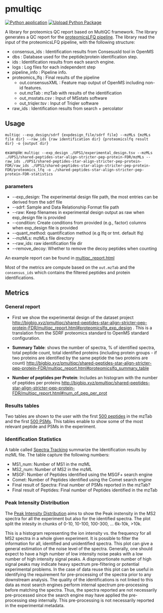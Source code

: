 # pmultiqc
[![Python application](https://github.com/bigbio/pmultiqc/actions/workflows/python-app.yml/badge.svg?branch=main)](https://github.com/bigbio/pmultiqc/actions/workflows/python-app.yml)
[![Upload Python Package](https://github.com/bigbio/pmultiqc/actions/workflows/python-publish.yml/badge.svg)](https://github.com/bigbio/pmultiqc/actions/workflows/python-publish.yml)

A library for proteomics QC report based on MultiQC framework. The library generates a QC report for the [proteomicsLFQ pipeline](https://github.com/nf-core/proteomicslfq). The library read the input of the proteomicsLFQ pipeline, with the following structure:

- consensus_ids       : Identification results from ConsesusId tool in OpenMS
- dbs                 : Database used for the peptide/protein identification step.
- ids                 : Identification results from each search engine.
- logs                : Log files for each independent step
- pipeline_info       : Pipeline info.
- proteomics_lfq      : Final results of the pipeline
  - out.consensusXML  : Feature map output of OpenMS including non-id features.
  - out.mzTab         : mzTab with results of the identification
  - out_msstats.csv   : Input of MSstats software
  - out_triqler.tsv   : Input of Triqler software
- raw_ids             : Identification results from search + percolator

## Usage
```multiqc --exp_design/sdrf {expdesign_file/sdrf file} --mzMLs {mzMLs file dir} --raw_ids {raw identification dir} {proteomicslfq result dir} -o {output dir}```

example: ```multiqc --exp_design ./UPS1/experimental_design.tsv --mzMLs ./UPS1/shared-peptides-star-align-stricter-pep-protein-FDR/mzMLs --raw_ids ./UPS1/shared-peptides-star-align-stricter-pep-protein-FDR/raw_ids ./UPS1/shared-peptides-star-align-stricter-pep-protein-FDR/proteomics_lfq -o ./shared-peptides-star-align-stricter-pep-protein-FDR-statistics ```

### parameters
- --exp_design: The experimental design file path, the most entries can be derived from the sdrf file
- --sdrf: Sample and Data Relationship Format file path
- --raw: Keep filenames in experimental design output as raw when exp_design file is provided
- --condition: Create conditions from provided (e.g., factor) columns when exp_design file is provided
- --quant_method: quantification method (e.g lfq or tmt. default lfq)
- --mzMLs: mzMLs file directory
- --raw_ids: raw identification file dir
- --remove_decoy: Whether to remove the decoy peptides when counting


An example report can be found in [multiqc_report.html](http://bigbio.xyz/pmultiqc/shared-peptides-star-align-stricter-pep-protein-FDR/multiqc_report.html)

Most of the metrics are compute based on the `out.mzTab` and the `consensus_ids` which contains the filtered peptides and protein identifications.

## Metrics

### General report

- First we show the experimental design of the dataset project http://bigbio.xyz/pmultiqc/shared-peptides-star-align-stricter-pep-protein-FDR/multiqc_report.html#proteomicslfq_exp_design . This is a translation from the SDRF proteomics standard to OpenMS standard configuration.
- **Summary Table**: shows the number of spectra, % of identified spectra, total peptide count, total identified proteins (including protein groups - if two proteins are identified by the same peptide the two proteins are count) http://bigbio.xyz/pmultiqc/shared-peptides-star-align-stricter-pep-protein-FDR/multiqc_report.html#proteomicslfq_summary_table

- **Number of peptides per Protein**: Includes an histogram with the number of peptides per proteins http://bigbio.xyz/pmultiqc/shared-peptides-star-align-stricter-pep-protein-FDR/multiqc_report.html#num_of_pep_per_prot

### Results tables

Two tables are shown to the user with the first [500 peptides](http://bigbio.xyz/pmultiqc/shared-peptides-star-align-stricter-pep-protein-FDR/multiqc_report.html#quant_result) in the mzTab and the first [500 PSMs](http://bigbio.xyz/pmultiqc/shared-peptides-star-align-stricter-pep-protein-FDR/multiqc_report.html#psm). This tables enable to show some of the most relevant peptide and PSMs in the experiment.

### Identification Statistics

A table called [Spectra Tracking](http://bigbio.xyz/pmultiqc/shared-peptides-star-align-stricter-pep-protein-FDR/multiqc_report.html#spectra_tracking) summarize the Identification results by mzML file. The table capture the following numbers:

- MS1_num: Number of MS1 in the mzML
- MS2_num: Number of MS2 in the mzML
- MSGF: Number of Peptides identified using the MSGF+ search engine
- Comet: Number of Peptides identified using the Comet search engine
- Final result of Spectra: Final number of PSMs reported in the mzTab?
- Final result of Peptides: Final number of Peptides identified in the mzTab

### Peak Intensity Distribution

The [Peak Intensity Distribution](http://bigbio.xyz/pmultiqc/shared-peptides-star-align-stricter-pep-protein-FDR/multiqc_report.html#Peak_Intensity_Distribution) aims to show the Peak instensity in the MS2 spectra for all the experiment but also for the identified spectra. The plot split the intesity in chunks of 0-10, 10-100, 100-300, ... 6k-10k, >10k.

This is a histogram representing the ion intensity vs. the frequency for all MS2 spectra in a whole given experiment. It is possible to filter the information for all, identified and unidentified spectra. This plot can give a general estimation of the noise level of the spectra. Generally, one should expect to have a high number of low intensity noise peaks with a low number of high intensity signal peaks. A disproportionate number of high signal peaks may indicate heavy spectrum pre-filtering or potential experimental problems. In the case of data reuse this plot can be useful in identifying the requirement for pre-processing of the spectra prior to any downstream analysis. The quality of the identifications is not linked to this data as most search engines perform internal spectrum pre-processing before matching the spectra. Thus, the spectra reported are not necessarily pre-processed since the search engine may have applied the pre-processing step internally. This pre-processing is not necessarily reported in the experimental metadata.




